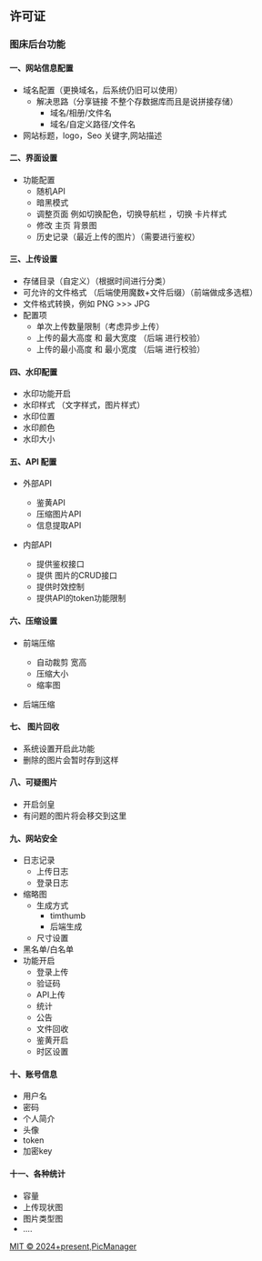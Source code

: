 ## 许可证

### 图床后台功能

#### 一、网站信息配置

- 域名配置（更换域名，后系统仍旧可以使用）
  - 解决思路（分享链接 不整个存数据库而且是说拼接存储）
    - 域名/相册/文件名
    - 域名/自定义路径/文件名
- 网站标题，logo，Seo 关键字,网站描述

#### 二、界面设置

- 功能配置
  - 随机API
  - 暗黑模式
  - 调整页面 例如切换配色，切换导航栏 ，切换 卡片样式
  - 修改 主页 背景图
  - 历史记录（最近上传的图片）（需要进行鉴权）

#### 三、上传设置

- 存储目录（自定义）（根据时间进行分类）
- 可允许的文件格式 （后端使用魔数+文件后缀）（前端做成多选框）
- 文件格式转换，例如 PNG >>> JPG
- 配置项
  - 单次上传数量限制（考虑异步上传）
  - 上传的最大高度 和 最大宽度 （后端 进行校验）
  - 上传的最小高度 和 最小宽度 （后端 进行校验）

#### 四、水印配置

- 水印功能开启
- 水印样式 （文字样式，图片样式）
- 水印位置
- 水印颜色
- 水印大小

#### 五、API 配置

- 外部API

  - 鉴黄API
  - 压缩图片API
  - 信息提取API

- 内部API
  - 提供鉴权接口
  - 提供 图片的CRUD接口
  - 提供时效控制
  - 提供API的token功能限制

#### 六、压缩设置

- 前端压缩

  - 自动裁剪 宽高
  - 压缩大小
  - 缩率图

- 后端压缩

#### 七、 图片回收

- 系统设置开启此功能
- 删除的图片会暂时存到这样

#### 八、可疑图片

- 开启剑皇
- 有问题的图片将会移交到这里

#### 九、网站安全

- 日志记录
  - 上传日志
  - 登录日志
- 缩略图
  - 生成方式
    - timthumb
    - 后端生成
  - 尺寸设置
- 黑名单/白名单
- 功能开启
  - 登录上传
  - 验证码
  - API上传
  - 统计
  - 公告
  - 文件回收
  - 鉴黄开启
  - 时区设置

#### 十、账号信息

- 用户名
- 密码
- 个人简介
- 头像
- token
- 加密key

#### 十一、各种统计

- 容量
- 上传现状图
- 图片类型图
- ....

[MIT © 2024+present,PicManager](./LICENSE)

